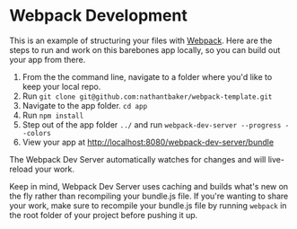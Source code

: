 # Webpack Development

This is an example of structuring your files with [Webpack](https://webpack.github.io/). Here are the steps to run and work on this barebones app locally, so you can build out your app from there.

1. From the the command line, navigate to a folder where you'd like to keep your local repo.
1. Run `git clone git@github.com:nathantbaker/webpack-template.git`
1. Navigate to the app folder. `cd app`
1. Run `npm install`
1. Step out of the app folder `../` and run `webpack-dev-server --progress --colors`
1. View your app at [http://localhost:8080/webpack-dev-server/bundle](http://localhost:8080/webpack-dev-server/bundle)

The Webpack Dev Server automatically watches for changes and will live-reload your work.

Keep in mind, Webpack Dev Server uses caching and builds what's new on the fly rather than recompiling your bundle.js file. If you're wanting to share your work, make sure to recompile your bundle.js file by running `webpack` in the root folder of your project before pushing it up.
